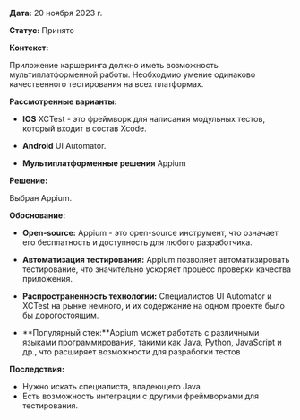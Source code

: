 **Дата:** 20 ноября 2023 г.

**Статус:** Принято

**Контекст:**

Приложение каршеринга должно иметь возможность мультиплатформенной работы. Необходмио умение одинаково качественного тестирования на всех
платформах.

**Рассмотренные варианты:**

- **IOS** XCTest - это фреймворк для написания модульных тестов, который входит в состав Xcode. 
- **Android** UI Automator.

- **Мультиплатформенные решения** Appium

**Решение:**

Выбран Appium.

**Обоснование:**

- **Open-source:** Appium - это open-source инструмент, что означает его бесплатность и доступность для любого разработчика.

- **Автоматизация тестирования:** Appium позволяет автоматизировать тестирование, что значительно ускоряет процесс проверки качества приложения.

- **Распространенность технологии:** Специалистов UI Automator и XCTest на рынке немного, и их содержание на одном проекте
  было бы дорогостоящим.

- **Популярный стек:**Appium может работать с различными языками программирования, такими как Java, Python, JavaScript и др., что расширяет возможности для разработки тестов

**Последствия:**

- Нужно искать специалиста, владеющего Java
- Есть возможность интеграции с другими фреймворками для тестирования.